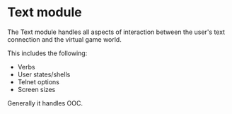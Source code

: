 # Text module

The Text module handles all aspects of interaction between the user's
text connection and the virtual game world.

This includes the following:

* Verbs
* User states/shells
* Telnet options
* Screen sizes

Generally it handles OOC.
